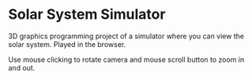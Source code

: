 # Solar System Simulator
3D graphics programming project of a simulator where you can view the solar system.
Played in the browser.

Use mouse clicking to rotate camera and mouse scroll button to zoom in and out.
